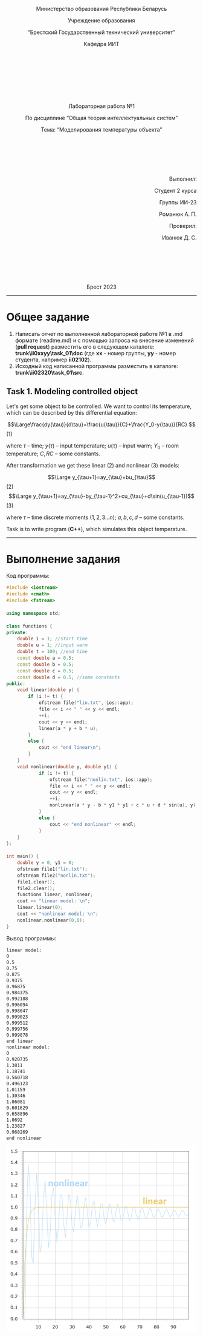 <p align="center"> Министерство образования Республики Беларусь</p>
<p align="center">Учреждение образования</p>
<p align="center">“Брестский Государственный технический университет”</p>
<p align="center">Кафедра ИИТ</p>
<br><br><br><br><br><br><br>
<p align="center">Лабораторная работа №1</p>
<p align="center">По дисциплине “Общая теория интеллектуальных систем”</p>
<p align="center">Тема: “Моделирования температуры объекта”</p>
<br><br><br><br><br>
<p align="right">Выполнил:</p>
<p align="right">Студент 2 курса</p>
<p align="right">Группы ИИ-23</p>
<p align="right">Романюк А. П.</p>
<p align="right">Проверил:</p>
<p align="right">Иванюк Д. С.</p>
<br><br><br><br><br>
<p align="center">Брест 2023</p>

---

# Общее задание #
1. Написать отчет по выполненной лабораторной работе №1 в .md формате (readme.md) и с помощью запроса на внесение изменений (**pull request**) разместить его в следующем каталоге: **trunk\ii0xxyy\task_01\doc** (где **xx** - номер группы, **yy** - номер студента, например **ii02102**).
2. Исходный код написанной программы разместить в каталоге: **trunk\ii02320\task_01\src**.

## Task 1. Modeling controlled object ##
Let's get some object to be controlled. We want to control its temperature, which can be described by this differential equation:

$$\Large\frac{dy(\tau)}{d\tau}=\frac{u(\tau)}{C}+\frac{Y_0-y(\tau)}{RC} $$ (1)

where $\tau$ – time; $y(\tau)$ – input temperature; $u(\tau)$ – input warm; $Y_0$ – room temperature; $C,RC$ – some constants.

After transformation we get these linear (2) and nonlinear (3) models:

$$\Large y_{\tau+1}=ay_{\tau}+bu_{\tau}$$ (2)
$$\Large y_{\tau+1}=ay_{\tau}-by_{\tau-1}^2+cu_{\tau}+d\sin(u_{\tau-1})$$ (3)

where $\tau$ – time discrete moments ($1,2,3{\dots}n$); $a,b,c,d$ – some constants.

Task is to write program (**C++**), which simulates this object temperature.

---

# Выполнение задания #

Код программы:
```C++
#include <iostream>
#include <cmath>
#include <fstream>

using namespace std;

class functions {
private:
	double i = 1; //start time
	double u = 1; //input warm
	double t = 100; //end time
	const double a = 0.5;
	const double b = 0.5;
	const double c = 0.5;
	const double d = 0.5; //some constants
public:
	void linear(double y) {
		if (i != t) {
			ofstream file("lin.txt", ios::app);
			file << i << " " << y << endl;
			++i;
			cout << y << endl;
			linear(a * y + b * u);
		}
		else {
			cout << "end linear\n";
		}
	}
	void nonlinear(double y, double y1) {
			if (i != t) {
				ofstream file("nonlin.txt", ios::app);
				file << i << " " << y << endl;
				cout << y << endl;
				++i;
				nonlinear(a * y - b * y1 * y1 + c * u + d * sin(u), y);
			}
			else {
				cout << "end nonlinear" << endl;
			}
	}
};

int main() {
	double y = 0, y1 = 0;
	ofstream file1("lin.txt");
	ofstream file2("nonlin.txt");
	file1.clear();
	file2.clear();
	functions linear, nonlinear;
	cout << "linear model: \n";
	linear.linear(0);
	cout << "nonlinear model: \n";
	nonlinear.nonlinear(0,0);
}
```     

Вывод программы:

    linear model:
    0
    0.5
    0.75
    0.875
    0.9375
    0.96875
    0.984375
    0.992188
    0.996094
    0.998047
    0.999023
    0.999512
    0.999756
    0.999878
    end linear
    nonlinear model:
    0
    0.920735
    1.3811
    1.18741
    0.560718
    0.496123
    1.01159
    1.30346
    1.06081
    0.601629
    0.658896
    1.0692
    1.23827
    0.968269
    end nonlinear
![График моделей с t = 100:](linnonlingraph.png)
